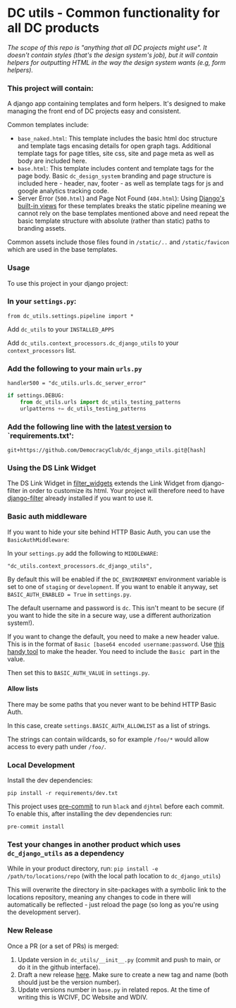 # DC utils - Common functionality for all DC products

*The scope of this repo is "anything that all DC projects might use". It doesn't contain styles (that's the design system's job), but it will contain helpers for outputting HTML in the way the design system wants (e.g, form helpers).* 

### This project will contain:
 
A django app containing templates and form helpers.
It's designed to make managing the front end of DC projects easy and consistent.

Common templates include:

- `base_naked.html`: This template includes the basic html doc structure and template tags encasing details for open graph tags. Additional template tags for page titles, site css, site and page meta as well as body are included here. 
- `base.html`: This template includes content and template tags for the page body. Basic `dc_design_system` branding and page structure is included here - header, nav, footer - as well as template tags for js and google analytics tracking code. 
- Server Error (`500.html`) and Page Not Found (`404.html`): Using [Django's built-in views](https://docs.djangoproject.com/en/4.0/ref/views/#the-404-page-not-found-view) for these templates breaks the static pipeline meaning we cannot rely on the base templates mentioned above and need repeat the basic template structure with absolute (rather than static) paths to branding assets. 

Common assets include those files found in `/static/..` and `/static/favicon` which are used in the base templates.
### Usage
To use this project in your django project: 

### In your `settings.py`:

`from dc_utils.settings.pipeline import *`

Add `dc_utils` to your `INSTALLED_APPS`

Add `dc_utils.context_processors.dc_django_utils` to your
`context_processors` list.

### Add the following to your main `urls.py`

`handler500 = "dc_utils.urls.dc_server_error"`

```py
if settings.DEBUG:
    from dc_utils.urls import dc_utils_testing_patterns
    urlpatterns += dc_utils_testing_patterns
```


### Add the following line with the [latest version](https://github.com/DemocracyClub/dc_django_utils/releases) to `requirements.txt':
`git+https://github.com/DemocracyClub/dc_django_utils.git@[hash]`

### Using the DS Link Widget 

 The DS Link Widget in [filter_widgets](dc_utils/filter_widgets.py) extends the Link Widget from django-filter in order to customize its html. Your project will therefore need to have [django-filter](https://github.com/carltongibson/django-filter) already installed if you want to use it.

### Basic auth middleware

If you want to hide your site behind HTTP Basic Auth, you can use the 
`BasicAuthMiddleware`:

In your `settings.py` add the following to `MIDDLEWARE`:

`"dc_utils.context_processors.dc_django_utils",`

By default this will be enabled if the `DC_ENVIRONMENT` environment variable 
is set to one of `staging` or `development`. If you want to enable it anyway,
set `BASIC_AUTH_ENABLED = True` in `settings.py`.

The default username and password is `dc`. This isn't meant to be secure (if 
you want to hide the site in a secure way, use a different authorization 
system!). 

If you want to change the default, you need to make a new header value. This 
is in the format of `Basic [base64 encoded username:password`. Use [this 
handy tool](https://www.debugbear.com/basic-auth-header-generator) to make 
the header. You need to include the `Basic ` part in the value.

Then set this to `BASIC_AUTH_VALUE` in `settings.py`.

#### Allow lists

There may be some paths that you never want to be behind HTTP Basic Auth.

In this case, create `settings.BASIC_AUTH_ALLOWLIST` as a list of strings.

The strings can contain wildcards, so for example `/foo/*` would allow 
access to every path under `/foo/`.


### Local Development
Install the dev dependencies:

    pip install -r requirements/dev.txt

This project uses [pre-commit](https://pre-commit.com/#quick-start) to run `black` and `djhtml` before each commit. To enable this, after installing the dev dependencies run:

`pre-commit install`

### Test your changes in another product which uses  `dc_django_utils` as a dependency

While in your product directory, run:
 `pip install -e /path/to/locations/repo` (with the local path location to `dc_django_utils`)

This will overwrite the directory in site-packages with a symbolic link to the locations repository, meaning any changes to code in there will automatically be reflected - just reload the page (so long as you're using the development server).
### New Release
Once a PR (or a set of PRs) is merged: 

1. Update version in `dc_utils/__init__.py` (commit and push to main, or do it in the github interface).
2. Draft a new release [here](https://github.com/DemocracyClub/dc_django_utils/releases). Make sure to create a new tag and name (both should just be the version number). 
3. Update versions number in `base.py` in related repos. At the time of writing this is WCIVF, DC Website and WDIV. 
